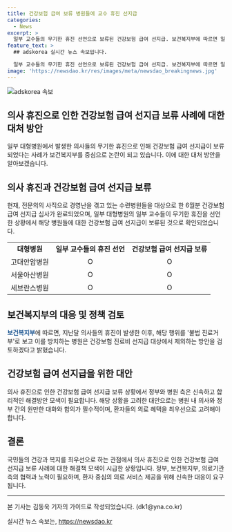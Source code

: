 ```yaml
---
title: 건강보험 급여 보류 병원들에 교수 휴진 선지급
categories:
  - News
excerpt: >
  일부 교수들의 무기한 휴진 선언으로 보류된 건강보험 급여 선지급. 보건복지부에 따르면 일부 수련병원들의 건보 급여 선지급 심사가 마무리되었는데, 해당 병원 소속 교수들의 휴진 선언에 따라 보류됐음. 정부는 이를 불법 진료거부로 보고, 방치하는 병원은 건보 진료비 선지급 대상에서 제외할 방안 검토 중.
feature_text: >
  ## adskorea 실시간 뉴스 속보입니다.

  일부 교수들의 무기한 휴진 선언으로 보류된 건강보험 급여 선지급. 보건복지부에 따르면 일부 수련병원들의 건보 급여 선지급 심사가 마무리되었는데, 해당 병원 소속 교수들의 휴진 선언에 따라 보류됐음. 정부는 이를 불법 진료거부로 보고, 방치하는 병원은 건보 진료비 선지급 대상에서 제외할 방안 검토 중.
image: 'https://newsdao.kr/res/images/meta/newsdao_breakingnews.jpg'
---
```


<p><img src="https://newsdao.kr/res/images/meta/newsdao_breakingnews.jpg" alt="adskorea 속보" /></p>

<h2>의사 휴진으로 인한 건강보험 급여 선지급 보류 사례에 대한 대처 방안</h2>

<p data-ke-size="size16">일부 대형병원에서 발생한 의사들의 무기한 휴진으로 인해 건강보험 급여 선지급이 보류되었다는 사례가 보건복지부를 중심으로 논란이 되고 있습니다. 이에 대한 대처 방안을 알아보겠습니다.</p>

<h2 data-ke-size="size26">의사 휴진과 건강보험 급여 선지급 보류</h2>

<p data-ke-size="size16">현재, 전문의의 사직으로 경영난을 겪고 있는 수련병원들을 대상으로 한 6월분 건강보험 급여 선지급 심사가 완료되었으며, 일부 대형병원의 일부 교수들이 무기한 휴진을 선언한 상황에서 해당 병원들에 대한 건강보험 급여 선지급이 보류된 것으로 확인되었습니다.</p>

<table>
  <tr>
    <td style="text-align: center; height: 17px;"><b>대형병원</b></td>
    <td style="text-align: center; height: 17px;"><b>일부 교수들의 휴진 선언</b></td>
    <td style="text-align: center; height: 17px;"><b>건강보험 급여 선지급 보류</b></td>
  </tr>
  <tr>
    <td style="text-align: center; height: 17px;">고대안암병원</td>
    <td style="text-align: center; height: 17px;">O</td>
    <td style="text-align: center; height: 17px;">O</td>
  </tr>
  <tr>
    <td style="text-align: center; height: 17px;">서울아산병원</td>
    <td style="text-align: center; height:17px;">O</td>
    <td style="text-align: center; height: 17px;">O</td>
  </tr>
  <tr>
    <td style="text-align: center; height: 17px;">세브란스병원</td>
    <td style="text-align: center; height: 17px;">O</td>
    <td style="text-align: center; height: 17px;">O</td>
  </tr>
</table>

<h2 data-ke-size="size26">보건복지부의 대응 및 정책 검토</h2>

<p data-ke-size="size16"><b><span style="color: #1a5490;">보건복지부</span></b>에 따르면, 지난달 의사들의 휴진이 발생한 이후, 해당 행위를 '불법 진료거부'로 보고 이를 방치하는 병원은 건강보험 진료비 선지급 대상에서 제외하는 방안을 검토하겠다고 밝혔습니다.</p>

<h2 data-ke-size="size26">건강보험 급여 선지급을 위한 대안</h2>

<p data-ke-size="size16">의사 휴진으로 인한 건강보험 급여 선지급 보류 상황에서 정부와 병원 측은 신속하고 합리적인 해결방안 모색이 필요합니다. 해당 상황을 고려한 대안으로는 병원 내 의사와 정부 간의 원만한 대화와 합의가 필수적이며, 환자들의 의료 혜택을 최우선으로 고려해야 합니다.</p>

<h2 data-ke-size="size26">결론</h2>

<p data-ke-size="size16">국민들의 건강과 복지를 최우선으로 하는 관점에서 의사 휴진으로 인한 건강보험 급여 선지급 보류 사례에 대한 해결책 모색이 시급한 상황입니다. 정부, 보건복지부, 의료기관 측의 협력과 노력이 필요하며, 환자 중심의 의료 서비스 제공을 위해 신속한 대응이 요구됩니다.</p>

<hr>

<p data-ke-size="size16">본 기사는 김동욱 기자의 가이드로 작성되었습니다. (dk1@yna.co.kr)</p>
실시간 뉴스 속보는, <a href="https://newsdao.kr" rel="dofollow">https://newsdao.kr</a>



